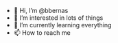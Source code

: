 - 👋 Hi, I’m @bbernas
- 👀 I’m interested in lots of things
- 🌱 I’m currently learning everything
- 📫 How to reach me 

<!---
bbernas/bbernas is a ✨ special ✨ repository because its `README.md` (this file) appears on your GitHub profile.
You can click the Preview link to take a look at your changes.
--->

